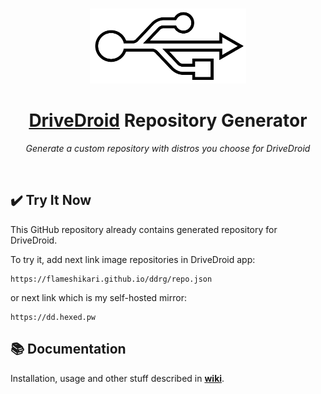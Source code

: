 <br>
<p align="center">
  <img src="./src/assets/html/logo.svg" width="250" alt="">
</p>
  <h1 align="center">
    <a href="https://www.drivedroid.io/">DriveDroid</a> Repository Generator
  </h1>
  <p align="center">
    <i>Generate a custom repository with distros you choose for DriveDroid</i>
  </p>
</p>
<br>

## ✔️ Try It Now

This GitHub repository already contains generated repository for DriveDroid.

To try it, add next link image repositories in DriveDroid app:

```
https://flameshikari.github.io/ddrg/repo.json
```

or next link which is my self-hosted mirror:

```
https://dd.hexed.pw
```

## 📚 Documentation

Installation, usage and other stuff described in **[wiki](https://github.com/flameshikari/ddrg/wiki)**.